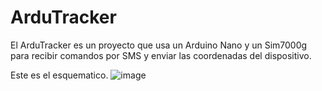 # ArduTracker
El ArduTracker es un proyecto que usa un Arduino Nano y un Sim7000g para recibir comandos por SMS y enviar las coordenadas del dispositivo. 

Este es el esquematico. 
![image](https://github.com/user-attachments/assets/64270cf3-6996-472b-8796-547b1842afec)
